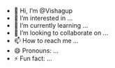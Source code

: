 - 👋 Hi, I’m @Vishagup
- 👀 I’m interested in ...
- 🌱 I’m currently learning ...
- 💞️ I’m looking to collaborate on ...
- 📫 How to reach me ...
- 😄 Pronouns: ...
- ⚡ Fun fact: ...

<!---
Vishagup/Vishagup is a ✨ special ✨ repository because its `README.md` (this file) appears on your GitHub profile.
You can click the Preview link to take a look at your changes.
--->
